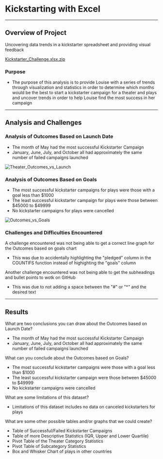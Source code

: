# Kickstarting with Excel
---

## Overview of Project

Uncovering data trends in a kickstarter spreadsheet and providing visual feedback

[Kickstarter_Challenge.xlsx.zip](https://github.com/pfrivas/kickstarter-analysis/files/9752319/Kickstarter_Challenge.xlsx.zip)


### Purpose
* The purpose of this analysis is to provide Louise with a series of trends through visualization and statistics in order to determine which months would be the best to start a kickstarter campaign for a theater and plays and uncover trends in order to help Louise find the most success in her campaign

---
## Analysis and Challenges

### Analysis of Outcomes Based on Launch Date
* The month of May had the most successful Kickstarter Campaign
* January, June, July, and October all had approximately the same number of failed campaigns launched

![Theater_Outcomes_vs_Launch](https://user-images.githubusercontent.com/110814780/195014622-e4eb6814-3cc8-49df-8062-3e9a55f21ca1.png)

### Analysis of Outcomes Based on Goals
* The most successful kickstarter campaigns for plays were those with a goal less than $1000
* The least successful kickstarter campaign for plays were those between $45000 to $49999
* No kickstarter campaigns for plays were cancelled

![Outcomes_vs_Goals](https://user-images.githubusercontent.com/110814780/195014712-a2fd7f38-2285-4be2-a25d-565a1cb43690.png)


### Challenges and Difficulties Encountered

A challenge encountered was not being able to get a correct line graph for the Outcomes based on goals chart
* This was due to accidentally highlighting the "pledged" column in the COUNTIFS function instead of highighting the "goals" column

Another challenge encountered was not being able to get the subheadings and bullet points to wotk on GitHub
* This was due to not adding a space between the "#" or "*" and the desired text

---
## Results

What are two conclusions you can draw about the Outcomes based on Launch Date?
* The month of May had the most successful Kickstarter Campaign
* January, June, July, and October all had approximately the same number of failed campaigns launched

What can you conclude about the Outcomes based on Goals?
* The most successful kickstarter campaigns were those with a goal less than $1000
* The least successful kickstarter campaign were those between $45000 to $49999
* No kickstarter campaigns were cancelled

What are some limitations of this dataset?
* Limitations of this dataset includes no data on canceled kickstarters for plays 

What are some other possible tables and/or graphs that we could create?
* Table of Successful/Failed Kickstarter Campaigns
* Table of more Descriptive Statistics (IQR, Upper and Lower Quartile)
* Pivot Table of the Theater Category Statistics
* Pivot Table of Subcategory Statistics
* Box and Whisker Chart of plays in other countries
